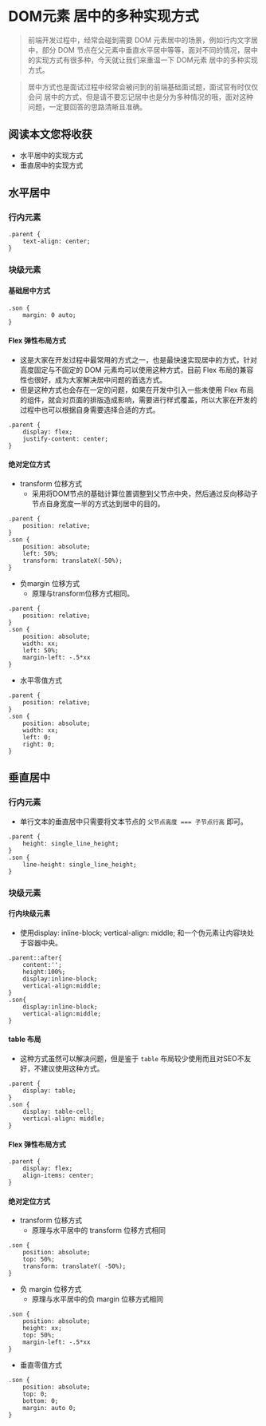 # DOM元素 居中的多种实现方式

> 前端开发过程中，经常会碰到需要 DOM 元素居中的场景，例如行内文字居中，部分 DOM 节点在父元素中垂直水平居中等等，面对不同的情况，居中的实现方式有很多种，今天就让我们来重温一下 DOM元素  居中的多种实现方式。

> 居中方式也是面试过程中经常会被问到的前端基础面试题，面试官有时仅仅会问 居中的方式，但是请不要忘记居中也是分为多种情况的哦，面对这种问题，一定要回答的思路清晰且准确。

## 阅读本文您将收获
* 水平居中的实现方式
* 垂直居中的实现方式

## 水平居中
### 行内元素

```
.parent {
	text-align: center;
}
```

### 块级元素

#### 基础居中方式

```
.son {
	margin: 0 auto;
}
```

#### Flex 弹性布局方式
* 这是大家在开发过程中最常用的方式之一，也是最快速实现居中的方式，针对高度固定与不固定的 DOM 元素均可以使用这种方式，目前 Flex 布局的兼容性也很好，成为大家解决居中问题的首选方式。
* 但是这种方式也会存在一定的问题，如果在开发中引入一些未使用 Flex 布局的组件，就会对页面的排版造成影响，需要进行样式覆盖，所以大家在开发的过程中也可以根据自身需要选择合适的方式。

```
.parent {
	display: flex;
	justify-content: center;
}
```

#### 绝对定位方式
* transform 位移方式
	* 采用将DOM节点的基础计算位置调整到父节点中央，然后通过反向移动子节点自身宽度一半的方式达到居中的目的。

```
.parent {
	position: relative;
}
.son {
	position: absolute;
	left: 50%;
	transform: translateX(-50%);
}
```

* 负margin 位移方式
	* 原理与transform位移方式相同。

```
.parent {
	position: relative;
}
.son {
	position: absolute;
	width: xx;
	left: 50%;
	margin-left: -.5*xx
}
```

* 水平零值方式

```
.parent {
	position: relative;
}
.son {
	position: absolute;
	width: xx;
	left: 0;
	right: 0;
}
```

## 垂直居中
### 行内元素
* 单行文本的垂直居中只需要将文本节点的 `父节点高度 === 子节点行高` 即可。

```
.parent {
	height: single_line_height;
}	
.son {
	line-height: single_line_height;
}
```
### 块级元素
#### 行内块级元素
* 使用display: inline-block; vertical-align: middle; 和一个伪元素让内容块处于容器中央。

```
.parent::after{
	content:'';
	height:100%;
	display:inline-block;
	vertical-align:middle;
}
.son{
	display:inline-block;
	vertical-align:middle;
}
```

#### table 布局
* 这种方式虽然可以解决问题，但是鉴于 `table` 布局较少使用而且对SEO不友好，不建议使用这种方式。

```
.parent {
	display: table;
}
.son {
	display: table-cell;
	vertical-align: middle;
}
```

#### Flex 弹性布局方式

```
.parent {
	display: flex;
	align-items: center;
}
```

#### 绝对定位方式
* transform 位移方式
	* 原理与水平居中的 transform 位移方式相同

```
.son {
    position: absolute;
    top: 50%;
    transform: translateY( -50%);
}
```

* 负 margin 位移方式
	* 原理与水平居中的负 margin 位移方式相同

```
.son {
	position: absolute;
	height: xx;
	top: 50%;
	margin-left: -.5*xx
}
```

* 垂直零值方式

```
.son {
	position: absolute;
	top: 0;
	bottom: 0;
	margin: auto 0;
}
```